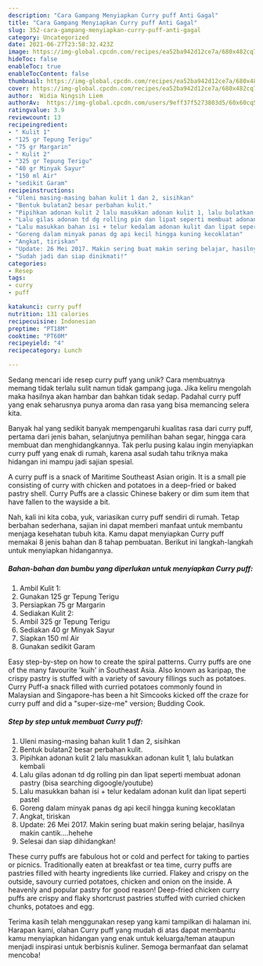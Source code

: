 ```yaml
---
description: "Cara Gampang Menyiapkan Curry puff Anti Gagal"
title: "Cara Gampang Menyiapkan Curry puff Anti Gagal"
slug: 352-cara-gampang-menyiapkan-curry-puff-anti-gagal
category: Uncategorized
date: 2021-06-27T23:58:32.423Z
image: https://img-global.cpcdn.com/recipes/ea52ba942d12ce7a/680x482cq70/curry-puff-foto-resep-utama.jpg
hideToc: false
enableToc: true
enableTocContent: false
thumbnail: https://img-global.cpcdn.com/recipes/ea52ba942d12ce7a/680x482cq70/curry-puff-foto-resep-utama.jpg
cover: https://img-global.cpcdn.com/recipes/ea52ba942d12ce7a/680x482cq70/curry-puff-foto-resep-utama.jpg
author:  Widia Ningsih Liem
authorAv:  https://img-global.cpcdn.com/users/9eff37f5273803d5/60x60cq50/avatar.jpg
ratingvalue: 3.9
reviewcount: 13
recipeingredient:
- " Kulit 1"
- "125 gr Tepung Terigu"
- "75 gr Margarin"
- " Kulit 2"
- "325 gr Tepung Terigu"
- "40 gr Minyak Sayur"
- "150 ml Air"
- "sedikit Garam"
recipeinstructions:
- "Uleni masing-masing bahan kulit 1 dan 2, sisihkan"
- "Bentuk bulatan2 besar perbahan kulit."
- "Pipihkan adonan kulit 2 lalu masukkan adonan kulit 1, lalu bulatkan kembali"
- "Lalu gilas adonan td dg rolling pin dan lipat seperti membuat adonan pastry (bisa searching digoogle/youtube)"
- "Lalu masukkan bahan isi + telur kedalam adonan kulit dan lipat seperti pastel"
- "Goreng dalam minyak panas dg api kecil hingga kuning kecoklatan"
- "Angkat, tiriskan"
- "Update: 26 Mei 2017. Makin sering buat makin sering belajar, hasilnya makin cantik....hehehe"
- "Sudah jadi dan siap dinikmati!"
categories:
- Resep
tags:
- curry
- puff

katakunci: curry puff 
nutrition: 131 calories
recipecuisine: Indonesian
preptime: "PT18M"
cooktime: "PT60M"
recipeyield: "4"
recipecategory: Lunch

---
```



Sedang mencari ide resep curry puff yang unik? Cara membuatnya memang tidak terlalu sulit namun tidak gampang juga. Jika keliru mengolah maka hasilnya akan hambar dan bahkan tidak sedap. Padahal curry puff yang enak seharusnya punya aroma dan rasa yang bisa memancing selera kita.


Banyak hal yang sedikit banyak mempengaruhi kualitas rasa dari curry puff, pertama dari jenis bahan, selanjutnya pemilihan bahan segar, hingga cara membuat dan menghidangkannya. Tak perlu pusing kalau ingin menyiapkan curry puff yang enak di rumah, karena asal sudah tahu triknya maka hidangan ini mampu jadi sajian spesial.

A curry puff is a snack of Maritime Southeast Asian origin. It is a small pie consisting of curry with chicken and potatoes in a deep-fried or baked pastry shell. Curry Puffs are a classic Chinese bakery or dim sum item that have fallen to the wayside a bit.


Nah, kali ini kita coba, yuk, variasikan curry puff sendiri di rumah. Tetap berbahan sederhana, sajian ini dapat memberi manfaat untuk membantu menjaga kesehatan tubuh kita. Kamu dapat menyiapkan Curry puff memakai 8 jenis bahan dan 8 tahap pembuatan. Berikut ini langkah-langkah untuk menyiapkan hidangannya.

<!--inarticleads1-->

##### Bahan-bahan dan bumbu yang diperlukan untuk menyiapkan Curry puff:

1. Ambil  Kulit 1:
1. Gunakan 125 gr Tepung Terigu
1. Persiapkan 75 gr Margarin
1. Sediakan  Kulit 2:
1. Ambil 325 gr Tepung Terigu
1. Sediakan 40 gr Minyak Sayur
1. Siapkan 150 ml Air
1. Gunakan sedikit Garam


Easy step-by-step on how to create the spiral patterns. Curry puffs are one of the many favourite &#39;kuih&#39; in Southeast Asia. Also known as karipap, the crispy pastry is stuffed with a variety of savoury fillings such as potatoes. Curry Puff-a snack filled with curried potatoes commonly found in Malaysian and Singapore-has been a hit Simcooks kicked off the craze for curry puff and did a &#34;super-size-me&#34; version; Budding Cook. 

<!--inarticleads2-->

##### Step by step untuk membuat Curry puff:

1. Uleni masing-masing bahan kulit 1 dan 2, sisihkan
1. Bentuk bulatan2 besar perbahan kulit.
1. Pipihkan adonan kulit 2 lalu masukkan adonan kulit 1, lalu bulatkan kembali
1. Lalu gilas adonan td dg rolling pin dan lipat seperti membuat adonan pastry (bisa searching digoogle/youtube)
1. Lalu masukkan bahan isi + telur kedalam adonan kulit dan lipat seperti pastel
1. Goreng dalam minyak panas dg api kecil hingga kuning kecoklatan
1. Angkat, tiriskan
1. Update: 26 Mei 2017. Makin sering buat makin sering belajar, hasilnya makin cantik....hehehe
1. Selesai dan siap dihidangkan!

These curry puffs are fabulous hot or cold and perfect for taking to parties or picnics. Traditionally eaten at breakfast or tea time, curry puffs are pastries filled with hearty ingredients like curried. Flakey and crispy on the outside, savoury curried potatoes, chicken and onion on the inside. A heavenly and popular pastry for good reason! Deep-fried chicken curry puffs are crispy and flaky shortcrust pastries stuffed with curried chicken chunks, potatoes and egg. 

Terima kasih telah menggunakan resep yang kami tampilkan di halaman ini. Harapan kami, olahan Curry puff yang mudah di atas dapat membantu kamu menyiapkan hidangan yang enak untuk keluarga/teman ataupun menjadi inspirasi untuk berbisnis kuliner. Semoga bermanfaat dan selamat mencoba!
